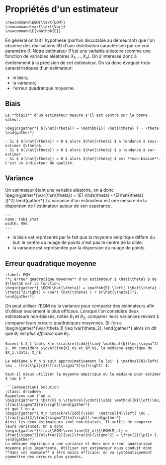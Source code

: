 # Propriétés d'un estimateur

```{math}
\newcommand\EQM{\text{EQM}}
\newcommand\var{\text{Var}}
\newcommand\E{\mathbb{E}}
```

En général on fait l'hypothèse (parfois discutable au demeurant) que l'on observe des réalisations IID d'une distribution caractérisée par un *vrai* paramètre $\theta$. Notre estimateur $\hat{\theta}$ est une variable aléatoire (comme une fonction de variables aléatoires $X_1,\dots,X_n$). On s'intéresse donc à évidemment à la précision de cet estimateur. On va donc évoquer trois caractéristiques d'un estimateur:
- le biais;
- la variance;
- l'erreur quadratique moyenne.

## Biais

```{prf:definition} Biais
Le **biais** d'un estimateur mesure s'il est centré sur la bonne valeur:
    
\begin{gather*} b(\hat{\theta}) = \mathbb{E}( \hat{\theta} ) - \theta \end{gather*}
```

```{admonition} Interprétation
- Si $ b(\hat{\theta}) < 0 $ alors $\hat{\theta} $ a tendance à sous-estimer $\theta$.
- Si $ b(\hat{\theta}) > 0 $ alors $\hat{\theta} $ a tendance à sur-estimer
- Si $ b(\hat{\theta}) = 0 $ alors $\hat{\theta} $ est **non-biaisé**. C'est un indicateur de qualité.
```

## Variance

Un estimateur étant une variable aléatoire, on a donc
\begin{gather*}\var(\hat{\theta}) = \E[ (\hat{\theta} - \E[\hat{\theta} ])^2].\end{gather*}
La variance d'un estimateur est une mesure de la dispersion de l'estimateur autour de son espérance.

```{figure} latex/PDFSVG/tab1_stat.svg
---
name: tab1_stat
width: 95%
---
```
- le biais est représenté par le fait que la moyenne empirique diffère du but: le centre du nuage de points n'est pas le centre de la cible.
- la variance est représentée par la dispersion du nuage de points.

## Erreur quadratique moyenne

```{prf:definition} Erreur quadratique moyenne
:label: EQM
**L'erreur quadratique moyenne** d'un estimateur $ \hat{\theta} $ de $\theta$ est la fonction:
\begin{gather*} \EQM(\hat{\theta}) = \mathbb{E} \left[ (\hat{\theta} - \theta)^2\right] = \var( \hat{\theta} ) + b(\hat{\theta})^2. \end{gather*}
```

On peut utiliser l'EQM ou la variance pour comparer des estimateurs afin d'utiliser seulement le plus efficace. Lorsque l'on considère deux estimateurs non-biaisés, notés $\theta_1$ et $\theta_2$, comparer leurs variances revient à comparer leurs erreurs quadratiques moyennes. Si l'on a
\begin{gather*}\var(\theta_1) \leq \var(\theta_2), \end{gather*}
alors on dit que $\theta_1$ *est plus efficace* que $\theta_2$.

````{prf:example} Moyenne empirique et médiane empirique
Soient $ X_1 \dots X_n \stackrel{idd}{\sim} \mathcal{N}(\mu,\sigma^2) $. On considère $\overline{X}_n$ et $M_n$, la médiane empirique de $X_1,\dots, X_n$.

La médiane $ M_n $ suit approximativement la loi: $ \mathcal{N}\left( \mu , \frac{\pi}{2}\frac{\sigma^2}{n}\right) $.
            
Vaut-il mieux utiliser la moyenne empirique ou la médiane pour estimer $ \mu $ ?

```{admonition} Solution
:class: dropdown
Rappelons que l'on a:
\begin{gather*} \bar{X}_n \stackrel{\cdot}{\sim} \mathcal{N}\left(\mu, \frac{\sigma^2}{n}\right)\end{gather*}
et que l'on a 
\begin{gather*} M_n \stackrel{idd}{\sim}  \mathcal{N}\left( \mu , \frac{\pi}{2}\frac{\sigma^2}{n}\right).\end{gather*}
Ainsi les deux estimateurs sont non-biaisés. Il suffit de comparer leurs variances. On a donc
\begin{gather*}\frac{\EQM(\overline{X}_n)}{\EQM(M_n)} = \frac{\sigma^2}{n}\frac{2}{\pi}\frac{n}{\sigma^2} = \frac{2}{\pi}< 1. \end{gather*} 
La médiane empirique a une variance et donc une erreur quadratique moyenne plus importante. Utiliser cet estimateur nous conduit donc **dans cet exemple** à être moins efficace: on va systématiquement commettre des erreurs plus grandes.
```
````

